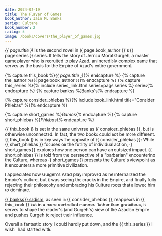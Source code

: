 ```yaml
---
date: 2024-02-19
title: The Player of Games
book_author: Iain M. Banks
series: Culture
book_number: 2
rating: 5
image: /books/covers/the_player_of_games.jpg
---
```


<cite class="book-title">{{ page.title }}</cite> is the second novel in <span
class="author-name">{{ page.book_author }}</span>'s <span
class="book-series">{{ page.series }}</span> series. It tells the story of
Jernau Morat Gurgeh, a master game player who is recruited to play Azad, an
incredibly complex game that serves as the basis for the Empire of Azad's
entire government.

{% capture this_book %}<cite class="book-title">{{ page.title }}</cite>{% endcapture %}
{% capture the_author %}<span class="author-name">{{ page.book_author }}</span>{% endcapture %}
{% capture this_series %}{% include series_link.html series=page.series %} series{% endcapture %}
{% capture bankss %}<span class="author-name">Banks</span>'s{% endcapture %}

{% capture consider_phlebas %}{% include book_link.html title="Consider Phlebas" %}{% endcapture %}

{% capture short_games %}<cite class="book-title">Games</cite>{% endcapture %}
{% capture short_phlebas %}<cite class="book-title">Phlebas</cite>{% endcapture %}

{{ this_book }} is set in the same universe as {{ consider_phlebas }}, but is
otherwise unconnected. In fact, the two books could not be more different. {{
this_book }} is in key ways the opposite of {{ consider_phlebas }}: While {{
short_phlebas }} focuses on the futility of individual action, {{ short_games
}} explores how one person can have an outsized impact. {{ short_phlebas }} is
told from the perspective of a "barbarian" encountering the Culture, whereas
{{ short_games }} presents the Culture's viewpoint as it encounters a more
primitive civilization.

I appreciated how Gurgeh's Azad play improved as he internalized the Empire's
culture, but it was seeing the cracks in the Empire, and finally fully
rejecting their philosophy and embracing his Culture roots that allowed him to
dominate.

[{{ bankss}} sadism][wasp], as seen in {{ consider_phlebas }}, reappears in {{
this_book }} but in a more controlled manner. Rather than gratuitous, it
serves to shape the reader's (and Gurgeh's) view of the Azadian Empire and
pushes Gurgeh to reject their influence.

[wasp]: https://en.wikipedia.org/wiki/The_Wasp_Factory

Overall a fantastic story I could hardly put down, and the {{ this_series }} I
wish I had started with.
